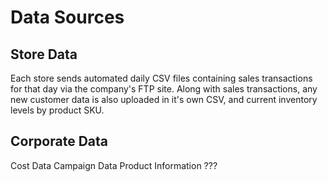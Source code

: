 # Data Sources

## Store Data

Each store sends automated daily CSV files containing sales transactions for that day via the company's FTP site.  Along with sales transactions, any new customer data is also uploaded in it's own CSV, and current inventory levels by product SKU.

## Corporate Data

Cost Data
Campaign Data
Product Information
???
